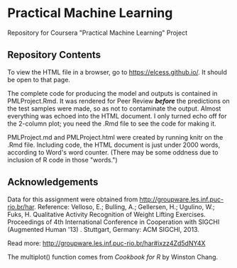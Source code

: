 # Practical Machine Learning
Repository for Coursera "Practical Machine Learning" Project

## Repository Contents

To view the HTML file in a browser, go to https://elcess.github.io/. It should be open to that page.

The complete code for producing the model and outputs is contained in PMLProject.Rmd. It was rendered for Peer Review ***before*** the predictions on the test samples were made, so as not to contaminate the output. Almost everything was echoed into the HTML document. I only turned echo off for the 2-column plot; you need the .Rmd file to see the code for making it.

PMLProject.md and PMLProject.html were created by running knitr on the .Rmd file. Including code, the HTML document is just under 2000 words, according to Word's word counter. (There may be some oddness due to inclusion of R code in those "words.")

## Acknowledgements

Data for this assignment were obtained from http://groupware.les.inf.puc-rio.br/har. Reference: Velloso, E.; Bulling, A.; Gellersen, H.; Ugulino, W.; Fuks, H. Qualitative Activity Recognition of Weight Lifting Exercises. Proceedings of 4th International Conference in Cooperation with SIGCHI (Augmented Human '13) . Stuttgart, Germany: ACM SIGCHI, 2013.

Read more: http://groupware.les.inf.puc-rio.br/har#ixzz4Zd5dNY4X

The multiplot() function comes from *Cookbook for R* by Winston Chang.
